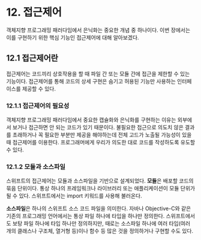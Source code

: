 # 12. 접근제어
객체지향 프로그래밍 패러다임에서 은닉화는 중요한 개념 중 하나이다. 이번 장에서는 이를 구현하기 위한 핵심 기능인 접근제어에 대해 알아보겠다.

## 12.1 접근제어란
접근제어는 코드끼리 상호작용을 할 때 파일 간 또는 모듈 간에 접근을 제한할 수 있는 기능이다. 접근제어를 통해 코드의 상세 구현은 숨기고 허용된 기능만 사용하는 인터페이스를 제공할 수 있다.

### 12.1.1 접근제어의 필요성
객체지향 프로그래밍 패러다임에서 중요한 캡슐화와 은닉화를 구현하는 이유는 외부에서 보거나 접근하면 안 되는 코드가 있기 때문이다. 불필요한 접근으로 의도치 않은 결과를 초래하거나 꼭 필요한 부분만 제공을 해야하는데 전체 고드가 노출될 가능성이 있을 때 접근제어를 이용한다. 프로그래머에게 우리가 의도한 대로 코드를 작성하도록 유도할 수 있다.

### 12.1.2 모듈과 소스파일
스위프트의 접근제어는 모듈과 소스파일을 기반으로 설계되었다. **모듈**은 배포할 코드의 묶음 단위이다. 통상 하나의 프레임워크나 라이브러리 또는 애플리케이션이 모듈 단위가 될 수 있다. 스위프트에서는 import 키워드를 사용해 불러온다.

**소스파일**은 하나의 스위프트 소스 코드 파일을 의미한다. 자바나 Objective-C와 같은 기존의 프로그래밍 언어에서는 통상 파일 하나에 타입을 하나만 정의한다. 스위프트에서도 보탕 파일 하나에 타입 하나만 정의하지만, 때로는 소스파일 하나에 여러 타입(여러 개의 클래스나 구조체, 열거형 등)이나 함수 등 많은 것을 정의하거나 구현할 수도 있다.
